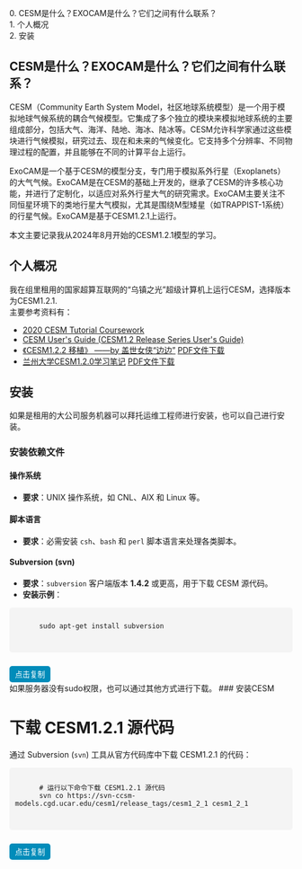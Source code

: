 <div id="toc">
  <ul>
    <li><a href="#section1">0. CESM是什么？EXOCAM是什么？它们之间有什么联系？</a></li>
    <li><a href="#section2">1. 个人概况</a></li>
    <li><a href="#section3">2. 安装</a></li>
  </ul>
</div>

## CESM是什么？EXOCAM是什么？它们之间有什么联系？
CESM（Community Earth System Model，社区地球系统模型）是一个用于模拟地球气候系统的耦合气候模型。它集成了多个独立的模块来模拟地球系统的主要组成部分，包括大气、海洋、陆地、海冰、陆冰等。CESM允许科学家通过这些模块进行气候模拟，研究过去、现在和未来的气候变化。它支持多个分辨率、不同物理过程的配置，并且能够在不同的计算平台上运行​​。

ExoCAM是一个基于CESM的模型分支，专门用于模拟系外行星（Exoplanets）的大气气候。ExoCAM是在CESM的基础上开发的，继承了CESM的许多核心功能，并进行了定制化，以适应对系外行星大气的研究需求​。ExoCAM主要关注不同恒星环境下的类地行星大气模拟，尤其是围绕M型矮星（如TRAPPIST-1系统）的行星气候。ExoCAM是基于CESM1.2.1上运行。

本文主要记录我从2024年8月开始的CESM1.2.1模型的学习。
## 个人概况
我在组里租用的国家超算互联网的“乌镇之光”超级计算机上运行CESM，选择版本为CESM1.2.1.<br>
主要参考资料有：
- [2020 CESM Tutorial Coursework](https://www2.cesm.ucar.edu/events/tutorials/2020/coursework.html)
- [CESM User's Guide (CESM1.2 Release Series User's Guide) ](https://www2.cesm.ucar.edu/models/cesm1.2/cesm/doc/usersguide/book1.html)
- [《CESM1.2.2 移植》 ——by 盖世女侠“边边”](http://bbs.06climate.com/forum.php?mod=viewthread&tid=49077&highlight=CESM%2b1.2.2) <a href="{{site.baseurl}}/assets/css/CESM1.2.2移植(包括ESMF库安装).pdf" download>PDF文件下载</a>
- [兰州大学CESM1.2.0学习笔记](https://trop-strat.lzu.edu.cn/static/upload/file/20230823/1692756798144593.pdf) <a href="{{site.baseurl}}/assets/css/兰州大学CESM.pdf" download>PDF文件下载</a>
## 安装
如果是租用的大公司服务机器可以拜托运维工程师进行安装，也可以自己进行安装。
### 安装依赖文件

#### 操作系统
- **要求**：UNIX 操作系统，如 CNL、AIX 和 Linux 等。

#### 脚本语言
- **要求**：必需安装 `csh`、`bash` 和 `perl` 脚本语言来处理各类脚本。

#### Subversion (svn)
- **要求**：`subversion` 客户端版本 **1.4.2** 或更高，用于下载 CESM 源代码。
- **安装示例**：
<div>
  <pre>
    <code id="svnCodeBlock">
      sudo apt-get install subversion
    </code>
  </pre>
  <button onclick="copySvnCode()">点击复制</button>
</div>
如果服务器没有sudo权限，也可以通过其他方式进行下载。
### 安装CESM

# 下载 CESM1.2.1 源代码

通过 Subversion (`svn`) 工具从官方代码库中下载 CESM1.2.1 的代码：

<div>
  <pre>
    <code id="codeBlock">
      # 运行以下命令下载 CESM1.2.1 源代码
      svn co https://svn-ccsm-models.cgd.ucar.edu/cesm1/release_tags/cesm1_2_1 cesm1_2_1
    </code>
  </pre>
  <button onclick="copyCode()">点击复制</button>
</div>

<script>
  function copyCode() {
    var code = document.getElementById("codeBlock").innerText;
    var tempTextArea = document.createElement("textarea");
    tempTextArea.value = code;
    document.body.appendChild(tempTextArea);
    tempTextArea.select();
    document.execCommand("copy");
    document.body.removeChild(tempTextArea);
    alert("代码已复制到剪贴板！");
  }
</script>

<style>
  pre {
    background-color: #f4f4f4;
    padding: 10px;
    border-radius: 5px;
    font-family: monospace;
    position: relative;
  }

  button {
    background-color: #008cba;
    color: white;
    border: none;
    padding: 5px 10px;
    border-radius: 5px;
    cursor: pointer;
    margin-top: 10px;
  }

  button:hover {
    background-color: #005f5f;
  }
</style>
